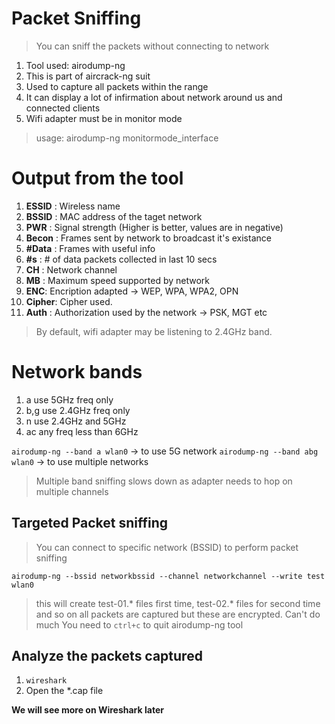# Packet Sniffing
> You can sniff the packets without connecting to network

1. Tool used: airodump-ng
2. This is part of aircrack-ng suit
3. Used to capture all packets within the range
4. It can display a lot of infirmation about network around us and connected clients
5. Wifi adapter must be in monitor mode

> usage: airodump-ng monitormode_interface

# Output from the tool
1. __ESSID__ : Wireless name
2. __BSSID__ : MAC address of the taget network
3. __PWR__ : Signal strength (Higher is better, values are in negative)
4. __Becon__ : Frames sent by network to broadcast it's existance 
5. __#Data__ : Frames with useful info
6. __#s__ : # of data packets collected in last 10 secs
7. __CH__ : Network channel
8. __MB__ : Maximum speed supported by network
9. __ENC__: Encription adapted -> WEP, WPA, WPA2, OPN
10. __Cipher__: Cipher used. 
11. __Auth__ : Authorization used by the network -> PSK, MGT etc

> By default, wifi adapter may be listening to 2.4GHz band. 

# Network bands
1. a use 5GHz freq only
2. b,g use 2.4GHz freq only
3. n use 2.4GHz and 5GHz 
4. ac any freq less than 6GHz

`airodump-ng --band a wlan0` -> to use 5G network
`airodump-ng --band abg wlan0` -> to use multiple networks

> Multiple band sniffing slows down as adapter needs to hop on multiple channels

## Targeted Packet sniffing
> You can connect to specific network (BSSID) to perform packet sniffing 

`airodump-ng --bssid networkbssid --channel networkchannel --write test wlan0`
> this will create test-01.* files first time, test-02.* files for second time and so on
> all packets are captured but these are encrypted. Can't do much 
> You need to `ctrl+c` to quit airodump-ng tool

## Analyze the packets captured
1. `wireshark` 
2. Open the *.cap file

__We will see more on Wireshark later__


